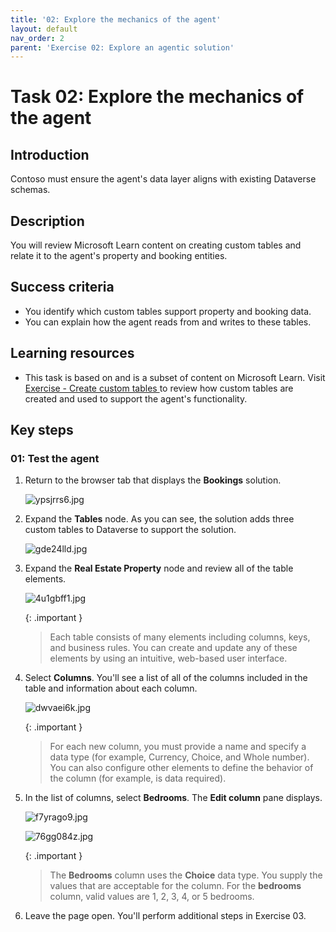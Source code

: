 ```yaml
---
title: '02: Explore the mechanics of the agent'
layout: default
nav_order: 2
parent: 'Exercise 02: Explore an agentic solution'
---
```


# Task 02: Explore the mechanics of the agent 

## Introduction 
Contoso must ensure the agent's data layer aligns with existing Dataverse schemas. 

## Description 
You will review Microsoft Learn content on creating custom tables and relate it to the agent's property and booking entities. 

## Success criteria 
- You identify which custom tables support property and booking data. 
- You can explain how the agent reads from and writes to these tables. 

## Learning resources
- This task is based on and is a subset of content on Microsoft Learn.  Visit <a href="https://learn.microsoft.com/en-us/training/modules/create-bots-power-virtual-agents-copilot/exercise-create-tables" target="_blank" rel="noopener noreferrer"> Exercise - Create custom tables </a> to review how custom tables are created and used to support the agent's functionality. 

## Key steps

### 01: Test the agent

1. Return to the browser tab that displays the **Bookings** solution. 

    ![ypsjrrs6.jpg](../../media/ypsjrrs6.jpg)

1. Expand the **Tables** node. As you can see, the solution adds three custom tables to Dataverse to support the solution.

    ![gde24lld.jpg](../../media/gde24lld.jpg)

1. Expand the **Real Estate Property** node and review all of the table elements.

    ![4u1gbff1.jpg](../../media/4u1gbff1.jpg)

    {: .important }
    > Each table consists of many elements including columns, keys, and business rules. You can create and update any of these elements by using an intuitive, web-based user interface.


1. Select **Columns**. You'll see a list of all of the columns included in the table and information about each column.

    ![dwvaei6k.jpg](../../media/dwvaei6k.jpg)

    {: .important }
    > For each new column, you must provide a name and specify a data type (for example, Currency, Choice, and Whole number). You can also configure other elements to define the behavior of the column (for example, is data required).

1. In the list of columns, select **Bedrooms**. The **Edit column** pane displays.

    ![f7yrago9.jpg](../../media/f7yrago9.jpg)

    ![76gg084z.jpg](../../media/76gg084z.jpg)

    {: .important }
    >  The **Bedrooms** column uses the **Choice** data type. You supply the values that are acceptable for the column. For the **bedrooms** column, valid values are 1, 2, 3, 4, or 5 bedrooms.

1. Leave the page open. You'll perform additional steps in Exercise 03.